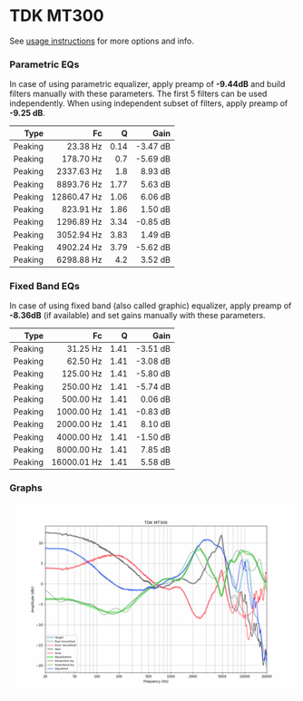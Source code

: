 # TDK MT300
See [usage instructions](https://github.com/jaakkopasanen/AutoEq#usage) for more options and info.

### Parametric EQs
In case of using parametric equalizer, apply preamp of **-9.44dB** and build filters manually
with these parameters. The first 5 filters can be used independently.
When using independent subset of filters, apply preamp of **-9.25 dB**.

| Type    | Fc          |    Q | Gain     |
|--------:|------------:|-----:|---------:|
| Peaking | 23.38 Hz    | 0.14 | -3.47 dB |
| Peaking | 178.70 Hz   | 0.7  | -5.69 dB |
| Peaking | 2337.63 Hz  | 1.8  | 8.93 dB  |
| Peaking | 8893.76 Hz  | 1.77 | 5.63 dB  |
| Peaking | 12860.47 Hz | 1.06 | 6.06 dB  |
| Peaking | 823.91 Hz   | 1.86 | 1.50 dB  |
| Peaking | 1296.89 Hz  | 3.34 | -0.85 dB |
| Peaking | 3052.94 Hz  | 3.83 | 1.49 dB  |
| Peaking | 4902.24 Hz  | 3.79 | -5.62 dB |
| Peaking | 6298.88 Hz  | 4.2  | 3.52 dB  |

### Fixed Band EQs
In case of using fixed band (also called graphic) equalizer, apply preamp of **-8.36dB**
(if available) and set gains manually with these parameters.

| Type    | Fc          |    Q | Gain     |
|--------:|------------:|-----:|---------:|
| Peaking | 31.25 Hz    | 1.41 | -3.51 dB |
| Peaking | 62.50 Hz    | 1.41 | -3.08 dB |
| Peaking | 125.00 Hz   | 1.41 | -5.80 dB |
| Peaking | 250.00 Hz   | 1.41 | -5.74 dB |
| Peaking | 500.00 Hz   | 1.41 | 0.06 dB  |
| Peaking | 1000.00 Hz  | 1.41 | -0.83 dB |
| Peaking | 2000.00 Hz  | 1.41 | 8.10 dB  |
| Peaking | 4000.00 Hz  | 1.41 | -1.50 dB |
| Peaking | 8000.00 Hz  | 1.41 | 7.85 dB  |
| Peaking | 16000.01 Hz | 1.41 | 5.58 dB  |

### Graphs
![](./TDK%20MT300.png)